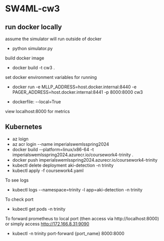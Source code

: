 # SW4ML-cw3

## run docker locally
assume the simulator will run outside of docker
* python simulator.py

build docker image
* docker build -t cw3 .

set docker environment variables for running
* docker run -e MLLP_ADDRESS=host.docker.internal:8440 -e PAGER_ADDRESS=host.docker.internal:8441 -p 8000:8000 cw3

* dockerfile: --local=True

view localhost:8000 for metrics

## Kubernetes
* az loign
* az acr login --name imperialswemlsspring2024
* docker build --platform=linux/x86-64 -t imperialswemlsspring2024.azurecr.io/coursework4-trinity .
* docker push imperialswemlsspring2024.azurecr.io/coursework4-trinity
* kubectl delete deployment aki-detection -n trinity
* kubectl apply -f coursework4.yaml

To see logs
* kubectl logs --namespace=trinity -l app=aki-detection -n trinity

To check port
* kubectl get pods -n trinity

To forward prometheus to local port (then access via http://localhost:8000)
or simply access http://172.166.8.31:9090
* kubectl -n trinity port-forward {port_name} 8000:8000

